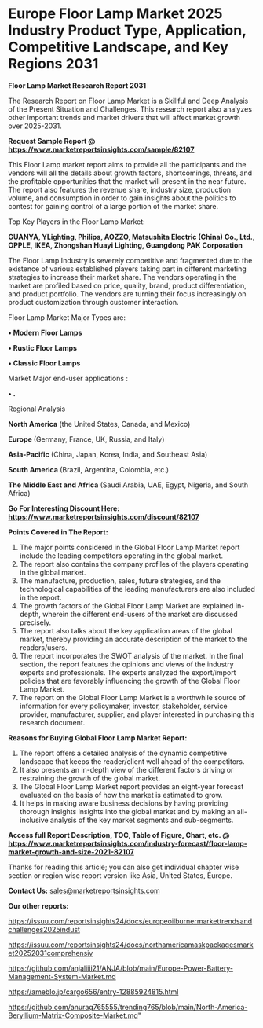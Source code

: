 # Europe Floor Lamp Market 2025 Industry Product Type, Application, Competitive Landscape, and Key Regions 2031

<strong>Floor Lamp Market Research Report 2031</strong>

The Research Report on Floor Lamp Market is a Skillful and Deep Analysis of the Present Situation and Challenges. This research report also analyzes other important trends and market drivers that will affect market growth over 2025-2031.

<strong>Request Sample Report @ <a href=https://www.marketreportsinsights.com/sample/82107>https://www.marketreportsinsights.com/sample/82107</a></strong>

This Floor Lamp market report aims to provide all the participants and the vendors will all the details about growth factors, shortcomings, threats, and the profitable opportunities that the market will present in the near future. The report also features the revenue share, industry size, production volume, and consumption in order to gain insights about the politics to contest for gaining control of a large portion of the market share.

Top Key Players in the Floor Lamp Market:

<strong>GUANYA, YLighting, Philips, AOZZO, Matsushita Electric (China) Co., Ltd., OPPLE, IKEA, Zhongshan Huayi Lighting, Guangdong PAK Corporation </strong>

The Floor Lamp Industry is severely competitive and fragmented due to the existence of various established players taking part in different marketing strategies to increase their market share. The vendors operating in the market are profiled based on price, quality, brand, product differentiation, and product portfolio. The vendors are turning their focus increasingly on product customization through customer interaction.

Floor Lamp Market Major Types are:

<strong>• Modern Floor Lamps

• Rustic Floor Lamps

• Classic Floor Lamps</strong>

Market Major end-user applications :

<strong>• .</strong>

Regional Analysis

</u><strong><b>North America</b></strong> (the United States, Canada, and Mexico)

<strong><b>Europe </b></strong>(Germany, France, UK, Russia, and Italy)

<strong><b>Asia-Pacific</b></strong> (China, Japan, Korea, India, and Southeast Asia)

<strong><b>South America</b></strong> (Brazil, Argentina, Colombia, etc.)

<strong><b>The Middle East and Africa</b></strong> (Saudi Arabia, UAE, Egypt, Nigeria, and South Africa)

<strong>Go For Interesting Discount Here: <a href=https://www.marketreportsinsights.com/discount/82107>https://www.marketreportsinsights.com/discount/82107</a></strong>

<strong>Points Covered in The Report:</strong>
<ol>
  <li>The major points considered in the Global Floor Lamp Market report include the leading competitors operating in the global market.</li>
  <li>The report also contains the company profiles of the players operating in the global market.</li>
  <li>The manufacture, production, sales, future strategies, and the technological capabilities of the leading manufacturers are also included in the report.</li>
  <li>The growth factors of the Global Floor Lamp Market are explained in-depth, wherein the different end-users of the market are discussed precisely.</li>
  <li>The report also talks about the key application areas of the global market, thereby providing an accurate description of the market to the readers/users.</li>
  <li>The report incorporates the SWOT analysis of the market. In the final section, the report features the opinions and views of the industry experts and professionals. The experts analyzed the export/import policies that are favorably influencing the growth of the Global Floor Lamp Market.</li>
  <li>The report on the Global Floor Lamp Market is a worthwhile source of information for every policymaker, investor, stakeholder, service provider, manufacturer, supplier, and player interested in purchasing this research document.</li>
</ol>
<strong>Reasons for Buying Global Floor Lamp Market Report:</strong>

<ol>
  <li>The report offers a detailed analysis of the dynamic competitive landscape that keeps the reader/client well ahead of the competitors.</li>
  <li>It also presents an in-depth view of the different factors driving or restraining the growth of the global market.</li>
  <li>The Global Floor Lamp Market report provides an eight-year forecast evaluated on the basis of how the market is estimated to grow.</li>
  <li>It helps in making aware business decisions by having providing thorough insights insights into the global market and by making an all-inclusive analysis of the key market segments and sub-segments.</li>
</ol>
<strong>Access full Report Description, TOC, Table of Figure, Chart, etc. @ <a href=https://www.marketreportsinsights.com/industry-forecast/floor-lamp-market-growth-and-size-2021-82107>https://www.marketreportsinsights.com/industry-forecast/floor-lamp-market-growth-and-size-2021-82107</a></strong>


Thanks for reading this article; you can also get individual chapter wise section or region wise report version like Asia, United States, Europe.

<strong>Contact Us:</strong>
sales@marketreportsinsights.com

<strong>Our other reports:</strong>

<a href=https://issuu.com/reportsinsights24/docs/europeoilburnermarkettrendsandchallenges2025indust>https://issuu.com/reportsinsights24/docs/europeoilburnermarkettrendsandchallenges2025indust</a>

<a href=https://issuu.com/reportsinsights24/docs/northamericamaskpackagesmarket20252031comprehensiv>https://issuu.com/reportsinsights24/docs/northamericamaskpackagesmarket20252031comprehensiv</a>

<a href=https://github.com/anjaliiii21/ANJA/blob/main/Europe-Power-Battery-Management-System-Market.md>https://github.com/anjaliiii21/ANJA/blob/main/Europe-Power-Battery-Management-System-Market.md</a>

<a href=https://ameblo.jp/cargo656/entry-12885924815.html>https://ameblo.jp/cargo656/entry-12885924815.html</a>

<a href=https://github.com/anurag765555/trending765/blob/main/North-America-Beryllium-Matrix-Composite-Market.md>https://github.com/anurag765555/trending765/blob/main/North-America-Beryllium-Matrix-Composite-Market.md</a>"
